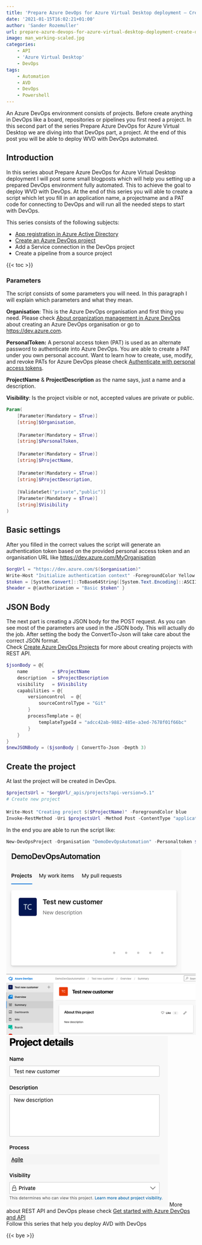 ```yaml
---
title: 'Prepare Azure DevOps for Azure Virtual Desktop deployment – Create DevOps project'
date: '2021-01-15T16:02:21+01:00'
author: 'Sander Rozemuller'
url: prepare-azure-devops-for-azure-virtual-desktop-deployment-create-devops-project
image: man_working-scaled.jpg
categories:
    - API
    - 'Azure Virtual Desktop'
    - DevOps
tags:
    - Automation
    - AVD
    - DevOps
    - Powershell
---
```


An Azure DevOps environment consists of projects. Before create anything in DevOps like a board, repositories or pipelines you first need a project. In this second part of the series Prepare Azure DevOps for Azure Virtual Desktop we are diving into that DevOps part, a project. At the end of this post you will be able to deploy WVD with DevOps automated.

## Introduction

In this series about Prepare Azure DevOps for Azure Virtual Desktop deployment I will post some small blogposts which will help you setting up a prepared DevOps environment fully automated. This to achieve the goal to deploy WVD with DevOps. At the end of this series you will able to create a script which let you fill in an application name, a projectname and a PAT code for connecting to DevOps and will run all the needed steps to start with DevOps.

This series consists of the following subjects:

- [App registration in Azure Active Directory](https://www.rozemuller.com/prepare-azure-devops-for-azure-virtual-desktop-deployment-app-registration/)
- [Create an Azure DevOps project](https://www.rozemuller.com/prepare-azure-devops-for-azure-virtual-desktop-deployment-create-devops-project/)
- Add a Service connection in the DevOps project
- Create a pipeline from a source project

{{< toc >}}

### Parameters

The script consists of some parameters you will need. In this paragraph I will explain which parameters and what they mean.

**Organisation**: This is the Azure DevOps organisation and first thing you need. Please check [About organization management in Azure DevOps](https://docs.microsoft.com/en-us/azure/devops/organizations/accounts/organization-management?view=azure-devops) about creating an Azure DevOps organisation or go to <https://dev.azure.com>.

**PersonalToken:** A personal access token (PAT) is used as an alternate password to authenticate into Azure DevOps. You are able to create a PAT under you own personal account. Want to learn how to create, use, modify, and revoke PATs for Azure DevOps please check [Authenticate with personal access tokens](https://docs.microsoft.com/en-us/azure/devops/organizations/accounts/use-personal-access-tokens-to-authenticate?view=azure-devops&tabs=preview-page).

**ProjectName** &amp; **ProjectDescription** as the name says, just a name and a description.

**Visibility**: Is the project visible or not, accepted values are private or public.

```powershell
Param(
    [Parameter(Mandatory = $True)]
    [string]$Organisation,

    [Parameter(Mandatory = $True)]
    [string]$PersonalToken,
    
    [Parameter(Mandatory = $True)]
    [string]$ProjectName,
    
    [Parameter(Mandatory = $True)]
    [string]$ProjectDescription, 
    
    [ValidateSet("private","public")]
    [Parameter(Mandatory = $True)]
    [string]$Visibility
)
```
## Basic settings

After you filled in the correct values the script will generate an authentication token based on the provided personal access token and an organisation URL like https://dev.azure.com/MyOrganisation

```powershell
$orgUrl = "https://dev.azure.com/$($organisation)"
Write-Host "Initialize authentication context" -ForegroundColor Yellow
$token = [System.Convert]::ToBase64String([System.Text.Encoding]::ASCII.GetBytes(":$($personalToken)"))
$header = @{authorization = "Basic $token" }
```

## JSON Body

The next part is creating a JSON body for the POST request. As you can see most of the parameters are used in the JSON body. This will actually do the job. After setting the body the ConvertTo-Json will take care about the correct JSON format.   
Check [Create Azure DevOps Projects](https://docs.microsoft.com/en-us/rest/api/azure/devops/core/projects/create?view=azure-devops-rest-6.0) for more about creating projects with REST API.

```powershell
$jsonBody = @{
    name         = $ProjectName
    description  = $ProjectDescription
    visibility   = $Visibility
    capabilities = @{
        versioncontrol  = @{
            sourceControlType = "Git"
        }
        processTemplate = @{
            templateTypeId = "adcc42ab-9882-485e-a3ed-7678f01f66bc"
        }
    }
}
$newJSONBody = ($jsonBody | ConvertTo-Json -Depth 3)
```
## Create the project

At last the project will be created in DevOps.

```powershell
$projectsUrl = "$orgUrl/_apis/projects?api-version=5.1"
# Create new project

Write-Host "Creating project $($ProjectName)" -ForegroundColor blue
Invoke-RestMethod -Uri $projectsUrl -Method Post -ContentType "application/json" -Headers $header -Body $newJSONBody
```

In the end you are able to run the script like:

```powershell
New-DevOpsProject -Organisation "DemoDevOpsAutomation" -Personaltoken $token -ProjectName "Test new customer" -ProjectDescription "New description" -Visibility Private
```

![image-1](image-1.png)
![Inside devops project](image-2.png)
![devops project visibility](image-3.png)
More about REST API and DevOps please check [Get started with Azure DevOps and API](https://docs.microsoft.com/en-us/rest/api/azure/devops/?view=azure-devops-rest-6.1)  
Follow this series that help you deploy AVD with DevOps

{{< bye >}}